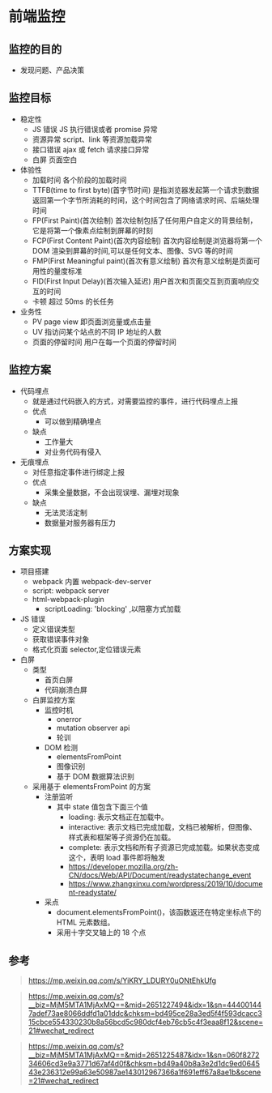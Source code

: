 # 前端监控

## 监控的目的

- 发现问题、产品决策

## 监控目标

- 稳定性
  - JS 错误 JS 执行错误或者 promise 异常
  - 资源异常 script、link 等资源加载异常
  - 接口错误 ajax 或 fetch 请求接口异常
  - 白屏 页面空白
- 体验性
  - 加载时间 各个阶段的加载时间
  - TTFB(time to first byte)(首字节时间) 是指浏览器发起第一个请求到数据返回第一个字节所消耗的时间，这个时间包含了网络请求时间、后端处理时间
  - FP(First Paint)(首次绘制) 首次绘制包括了任何用户自定义的背景绘制，它是将第一个像素点绘制到屏幕的时刻
  - FCP(First Content Paint)(首次内容绘制) 首次内容绘制是浏览器将第一个 DOM 渲染到屏幕的时间,可以是任何文本、图像、SVG 等的时间
  - FMP(First Meaningful paint)(首次有意义绘制) 首次有意义绘制是页面可用性的量度标准
  - FID(First Input Delay)(首次输入延迟) 用户首次和页面交互到页面响应交互的时间
  - 卡顿 超过 50ms 的长任务
- 业务性
  - PV page view 即页面浏览量或点击量
  - UV 指访问某个站点的不同 IP 地址的人数
  - 页面的停留时间 用户在每一个页面的停留时间

## 监控方案

- 代码埋点
  - 就是通过代码嵌入的方式，对需要监控的事件，进行代码埋点上报
  - 优点
    - 可以做到精确埋点
  - 缺点
    - 工作量大
    - 对业务代码有侵入
- 无痕埋点
  - 对任意指定事件进行绑定上报
  - 优点
    - 采集全量数据，不会出现误埋、漏埋对现象
  - 缺点
    - 无法灵活定制
    - 数据量对服务器有压力

## 方案实现

- 项目搭建
  - webpack 内置 webpack-dev-server
  - script: webpack server
  - html-webpack-plugin
    - scriptLoading: 'blocking' ,以阻塞方式加载
- JS 错误
  - 定义错误类型
  - 获取错误事件对象
  - 格式化页面 selector,定位错误元素
- 白屏
  - 类型
    - 首页白屏
    - 代码崩溃白屏
  - 白屏监控方案
    - 监控时机
      - onerror
      - mutation observer api
      - 轮训
    - DOM 检测
      - elementsFromPoint
      - 图像识别
      - 基于 DOM 数据算法识别
  - 采用基于 elementsFromPoint 的方案
    - 注册监听
      - 其中 state 值包含下面三个值
        - loading: 表示文档正在加载中。
        - interactive: 表示文档已完成加载，文档已被解析，但图像、样式表和框架等子资源仍在加载。
        - complete: 表示文档和所有子资源已完成加载。如果状态变成这个，表明 load 事件即将触发
        - https://developer.mozilla.org/zh-CN/docs/Web/API/Document/readystatechange_event
        - https://www.zhangxinxu.com/wordpress/2019/10/document-readystate/
    - 采点
      - document.elementsFromPoint()，该函数返还在特定坐标点下的 HTML 元素数组。
      - 采用十字交叉轴上的 18 个点



## 参考

> https://mp.weixin.qq.com/s/YiKRY_LDURY0uONtEhkUfg

> https://mp.weixin.qq.com/s?__biz=MjM5MTA1MjAxMQ==&mid=2651227494&idx=1&sn=444001447adef73ae8066ddfd1a01ddc&chksm=bd495ce28a3ed5f4f593dcacc315cbce554330230b8a56bcd5c980dcf4eb76cb5c4f3eaa8f12&scene=21#wechat_redirect

> https://mp.weixin.qq.com/s?__biz=MjM5MTA1MjAxMQ==&mid=2651225487&idx=1&sn=060f827234606cd3e9a3771d67af4d0f&chksm=bd49a40b8a3e2d1dc9ed064543e236312e99a63e50987ae143012967366a1f691eff67a8ae1b&scene=21#wechat_redirect

